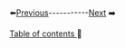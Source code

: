 


⬅️[Previous](../Chapter4/2.md)-----------[Next](../Chapter4/4.md) ➡️

[Table of contents ](../../table_of_contents.md)🚀 
